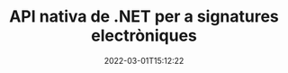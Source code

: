---
############################# Static ############################
layout: "product"
date: 2022-03-01T15:12:22
draft: false
#operation: 
#signaturetype: 
#fileformat: 
#productName: Java
lang: ca
#productCode: java
#otherformats: 
#breadcrumb: Put  signature on  for Java
product: "Signature"
product_tag: "signature"
platform: ".NET"
platform_tag: "net"

############################# Head ############################
head_title: ".NET Digital Signature API - Signe electrònic PDF Word Excel Imatges"
head_description: "API de signatura digital C# .NET, biblioteca eSignature per signar electrònicament PDF, Word, fulls de càlcul Excel, PowerPoint, imatges i formats de documents gràfics."

############################# Header ############################
title: "API nativa de .NET per a signatures electròniques"
description: "Afegiu signatures digitals als formats de documents i implementeu tipus de signatura electrònica populars (text, imatge, codi QR, codi de barres, segell i metadades) a les aplicacions .NET."
button:
    enable: true

############################# SubMenu ############################
submenu:
    enable: true
    
    left:
        img_alt: "GroupDocs.Signature for .NET"
        image: "https://www.groupdocs.cloud/templates/groupdocs/images/product-logos/groupdocs-signature-net.png"
        product: "GroupDocs.Signature"
        platform: ".NET"

    middle:
        button:
            # button loop
            - link: "#overview"
              text: "Visió general"

            # button loop
            - link: "#features"
              text: "Característiques"

            # button loop
            - link: "#support"
              text: "Suport"

            # button loop
            - link: "https://products.groupdocs.app/signature"
              text: "Demostració en directe"

            # button loop
            - link: "https://purchase.groupdocs.com/pricing/signature/net"
              text: "Preus"

    right:
        link_download: "https://downloads.groupdocs.com/signature"
        link_learn: "https://docs.groupdocs.com/signature/net/"
        link_buy: "https://purchase.groupdocs.com"

############################# Overview ############################
overview:
    enable: true
    content: |
      Utilitzeu l'API de GroupDocs.Signature per a .NET per crear aplicacions en C#, ASP.NET i altres tecnologies basades en .NET, que us permetin signar documents empresarials digitals com ara PDF, Microsoft Word, fulls de càlcul Excel, presentacions de PowerPoint, imatges, OpenDocument i altres formats de fitxer estàndard de la indústria sense necessitat d'instal·lar cap programari addicional. Aquesta biblioteca de signatures electròniques és fàcil de treballar i els desenvolupadors de .NET poden afegir fàcilment funcions avançades de signatura digital a les seves aplicacions, la qual cosa permet als usuaris signar, cercar i verificar de manera segura signatures electròniques dels formats de documents populars. Admet la implementació de diversos tipus de signatura com text, imatge, codi de barres, codi QR, camp de formulari, segell i metadades.  

      L'API de signatura de documents us ofereix opcions de cerca senzilles i avançades per localitzar les vostres signatures necessàries en un document en un instant. Les opcions per aplicar l'estil de signatura, la gestió de l'aparença i personalitzar les propietats de la signatura, com ara dimensions, ombra, alineació i molt més, també es poden fer amb aquesta API de signatura de documents rica en funcions.  

      GroupDocs.Signature per a .NET es pot utilitzar en qualsevol entorn de desenvolupament que admeti la plataforma .NET. És compatible amb tots els idiomes basats en .NET i és compatible amb sistemes operatius populars (Windows, Linux, MacOS) on es poden instal·lar marcs Mono o .NET (inclòs .NET Core).
    tabs:
      enable: true
      
      ## TAB ONE ##
      tab_one:
        description: |
          A continuació es mostra una visió general de GroupDocs.Signature per a .NET:
      
        left:
          enable: true
          icon: "fab fa-html5"
          title: "Tipus de signatura"
          content: |
            * Signatura de text
            * Signatura de la imatge
            * Signatures digitals
            * Signatura del codi QR
            * Signatura del codi de barres
            * Signatura del segell
            * Signatura de metadades
      
      ## TAB TWO ##
      tab_two:
        description: |
          GroupDocs.Signature per a .NET admet la visualització de tots els [formats de fitxer de document] populars (https://docs.groupdocs.com/signature/net/supported-document-formats/). Amb només unes poques línies de codi, afegiu signatura PDF, Microsoft Office Word, full de càlcul Excel, imatge, HTML, correu electrònic d'Outlook, OneNote, Projecte i capacitats de visualització de gràfics a les vostres aplicacions .NET.

        left:
          enable: true
          table:
            # table loop
            - title: "Microsoft Office"
              content: |
                * **Word:** DOC, DOCX, DOCM, DOT, DOTX, DOTM, RTF, TXT
                * **Excel:** XLS, XLSX, XLSM, XLSB, XLTM, XLT, XLTM, XLTX, XLAM, SXC, SpreadsheetML
                * **PowerPoint:** PPT, PPTX, PPS, PPSX, PPSM, POT, POTM, POTX, PPTM

        right:
          enable: true
          table:
            # table loop
            - title: "Images & Other Formats"
              content: |
                * **Imatges**: JPG, BMP, PNG, TIFF, GIF, DCM, WEBP
                * **OpenDocument**: ODT, OTT, OTS, ODS, ODP, OTP, ODG
                * **Jpeg2000**: JP2, JPF, JPX, J2K, J2C, JPM
                * **Metafitxers**: EMF, WMF, CMX
                * **Portàtil**: PDF
                * **Gràfics vectorials escalables**: CDR, SVG
                * **Adobe Photoshop**: PSD
                * **Altres**: DJVU

      ## TAB THREE ##
      tab_three:
        description: |
          GroupDocs.Signature per a .NET admet els següents sistemes operatius, marcs i gestors de paquets:
        
        left:
          enable: true
          table:
            # table loop
            - icon: "fab fa-windows"
              title: "Sistemes operatius"
              content: |
                * Windows Desktop
                * Windows Server
                * Windows Azure
                * Linux
                * MacOS

            # table loop
            - icon: "fas fa-code"
              title: "Marcs suportats"
              content: |
                * .NET Framework 2.0 or higher
                * Mono Framework 1.2 or higher
                * .NET Standard 2.0
                * .NET Core 2.0
                * .NET Core 2.1

        right:
          enable: true
          table:
            # table loop
            - icon: "fas fa-box"
              title: "Gestor de paquets"
              content: |
                * NuGet

            # table loop
            - icon: "fas fa-tools"
              title: "Entorns de desenvolupament"
              content: |
                * Microsoft Visual Studio
                * Xamarin.Android
                * Xamarin.IOS
                * Xamarin.Mac
                * MonoDevelop

############################# Features ############################
features:
    enable: true
    title: "GroupDocs.Signature per a les funcions .NET"

    feature:
      # feature loop
      - icon: "fas fa-copy"
        content: "Creeu, cerqueu, actualitzeu, amagueu, verifiqueu i suprimiu signatures electròniques dels formats de document compatibles"

      # feature loop
      - icon: "fas fa-eye"
        content: "Especifiqueu les signatures electròniques avançades XML (XAdES) per als fulls de càlcul d'Excel"

      # feature loop
      - icon: "fas fa-bolt"
        content: "Recuperar contingut d'imatge dels documents signats amb codi QR, codi de barres i signatures d'imatge"
      
      # feature loop
      - icon: "fas fa-file-powerpoint"
        content: "Estableix l'alçada, l'amplada, els marges i l'alineació per a la signatura de text o imatge i col·loca a una pàgina específica"

      # feature loop
      - icon: "fas fa-code"
        content: "Cerca, verifica i signa digitalment documents de presentació de PowerPoint"

      # feature loop
      - icon: "fas fa-cloud"
        content: "Signeu formats de document de processament de textos amb filigranes de text nadius"

      # feature loop
      - icon: "fas fa-remove-format"
        content: "Admet cantonades arrodonides per a tipus de signatura de segell rectangular"

      # feature loop
      - icon: "fas fa-comment-slash"
        content: "Apliqueu la signatura de text o d'imatge a un full d'Excel específic o configureu la signatura electrònica a tots els fulls"

      # feature loop
      - icon: "fas fa-location-arrow"
        content: "Especifiqueu el número de fila i columna particular per col·locar el text o la signatura de la imatge al full d'Excel"

      # feature loop
      - icon: "fas fa-border-all"
        content: "Apliqueu l'ombra a la signatura de text a Microsoft PowerPoint i configureu el seu color, angle i transparència"

      # feature loop
      - icon: "fas fa-wrench"
        content: "Configureu els estils de vora de la signatura de text i les opcions de lletra per als fulls d'Excel"

      # feature loop
      - icon: "fas fa-columns"
        content: "Estableix el tipus de signatura d'imatge, p. ex. Arrodonit o quadrat i Configura els marges, el color de la font, la rotació"

      # feature loop
      - icon: "fas fa-file-word"
        content: "Apliqueu certificats digitals a documents, fulls de càlcul i fitxers PDF amb la línia de signatura"

      # feature loop
      - icon: "fas fa-envelope"
        content: "Realitzeu la configuració del color, apliqueu transparència i rotació a la signatura del text"

      # feature loop
      - icon: "fas fa-print"
        content: "Configura les opcions de brillantor i escala de grisos i especifica el sagnat de la signatura de la imatge en una imatge"

      # feature loop
      - icon: "fas fa-file-archive"
        content: "Incrusta objectes personalitzats, serialitza i xifra i desxifra els valors de signatura de metadades del document PDF"

      # feature loop
      - icon: "fas fa-lock"
        content: "Amaga, elimina o personalitza l'aparença de les signatures digitals dels documents PDF"

      # feature loop
      - icon: "fas fa-file-code"
        content: "Signa documents PDF amb camp de formulari digital i signatura de text com a imatge, anotació, adhesiu o marca d'aigua"
      
      # feature loop
      - icon: "fas fa-fill-drip"
        content: "Posa la signatura de text als camps del formulari dels documents MS Word i PDF"

      # feature loop
      - icon: "fas fa-file-excel"
        content: "Especifiqueu pàgines arbitràries de documents per processar la signatura o la verificació ampliada de la signatura electrònica per a fitxers de Word"

      # feature loop
      - icon: "fas fa-heading"
        content: "Desa el fitxer d'imatge signat en format diferent i exporta el full de càlcul signat com a imatge o TIFF de diverses pàgines"

      # feature loop
      - icon: "fas fa-project-diagram"
        content: "Assigneu, modifiqueu i elimineu la contrasenya als fitxers signats i apliqueu la signatura electrònica als fitxers protegits amb contrasenya"

      # feature loop
      - icon: "fas fa-cube"
        content: "Fulls de treball eSign, diapositives de PowerPoint, documents de Word i imatges amb objectes personalitzats a les metadades"

      # feature loop
      - icon: "fab fa-uncharted"
        content: "Configura estils de pinzell de signatura com a sòlid, textura, degradat lineal i degradat radial"

      # feature loop
      - icon: "fab fa-uncharted"
        content: "Signeu documents amb text o dades de codi QR xifrat personalitzat"

      # feature loop
      - icon: "fab fa-uncharted"
        content: "Cerca i signa fitxers amb format DjVu com a document d'imatge"

      # feature loop
      - icon: "fab fa-uncharted"
        content: "Extraieu la informació del document, per exemple, el recompte de pàgines, mitjançant l'URL del fitxer"

      # feature loop
      - icon: "fab fa-uncharted"
        content: "Cerca, signa i verifica els fitxers de CorelDraw com a documents d'imatge"

      # feature loop
      - icon: "fab fa-uncharted"
        content: "Mantenir l'historial de la informació de les signatures processades o suprimides emmagatzemades a les metadades"

      # feature loop
      - icon: "fab fa-uncharted"
        content: "Afegiu un objecte de dades personalitzat, una targeta VCard o un objecte de correu electrònic al codi QR i verifiqueu el codi QR xifrat als fitxers PDF"

    more_feature:
      # more_feature_loop
      - title: "Afegeix fàcilment signatures digitals"
        content: |
          L'API GroupDocs.Signature per a .NET us permet afegir diversos tipus de signatures als formats de fitxer compatibles. Els tipus de signatura, com ara text, imatge, digital, segell, codi QR, codi de barres i metadades es poden aplicar mitjançant GroupDocs.Signature per a .NET. L'exemple de codi següent mostra com aplicar la signatura de text a un document PDF:

          ```cs
          using (Signature signature = new Signature("D:\\sample.pdf"))
          {
          TextSignOptions options = new TextSignOptions("John Smith")
          {
          // establir el color del text
          ForeColor = Color.Red
          };
          // signar el document per arxivar
          signature.Sign("D:\\signed.pdf", options);
          }
          ```

      # more_feature_loop
      - title: "Tipus de signatura de codi de barres compatibles"
        content: |
          La nostra API de manipulació de signatures us ofereix la funció d'aplicar signatures de codi de barres als formats de document compatibles. GroupDocs.Signature per a .NET admet diversos tipus de codi de barres, com ara Code128, Code39Extended, Code39Standard, EAN14, EAN8, ITF14, UPCA i UPCE. També es proporciona un objecte estàtic anomenat "AllTypes" per admetre tots els tipus de codi de barres registrats.

      # more_feature_loop
      - title: "Cerca signatures i certificats"
        content: |
          GroupDocs.Signature per a .NET API, us permet cercar certificats digitals a partir de documents de Word, fulls de càlcul Excel i fitxers PDF. També podeu obtenir tots els certificats digitals registrats al sistema. Les signatures de metadades també es poden cercar en documents de Word, fulls de càlcul d'Excel, imatges i fitxers PDF mitjançant GroupDocs.Signature per a l'API .NET.  

          Mitjançant l'API de GroupDocs.Signature per a .NET, podeu cercar signatures de codi QR i codi de barres en qualsevol document, presentació, full de càlcul, imatge i fitxer PDF, i obtenir el progrés de la cerca. També podeu cercar objectes de dades personalitzats a partir de documents signats amb la signatura del codi QR.

      # more_feature_loop
      - title: "Opcions de cerca avançada per al codi de barres"
        content: |
          Podeu cercar i localitzar el codi de barres necessari mitjançant l'API GroupDocs.Signature for.NET amb molta facilitat, ja que la nostra API de signatures ofereix opcions de cerca avançades. Aquests us permeten cercar codi de barres en una pàgina determinada, cercar en un document, especificar diferents pàgines per cercar (primera, darrera, parell, senar), cercar codi de barres d'un tipus de codificació particular, cercar codi de barres basant-se en una cadena de text específica o cercar codi de barres. basat en una cadena amb l'opció "conté".

############################# Support ############################
support:
    enable: true

############################# Solutions ############################
solutions:
    enable: true
    title: "GroupDocs.Signature ofereix API de visualització de documents per a altres entorns de desenvolupament populars"

    solution:
        # solution loop
        - img_alt: "GroupDocs.Signature for Java"
          image: "https://www.groupdocs.cloud/templates/groupdocs/images/product-logos/groupdocs-signature-java.png"
          product: "GroupDocs.Signature"
          platform: "Java"
          link: "/signature/java/"

############################# Back to top ###############################
back_to_top:
  enable: true
---